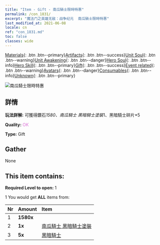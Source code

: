 ```yaml
---
title: "Item - Gift - 南瓜騎士限時特惠"
permalink: /con_1831/
excerpt: "魔法门之英雄无敌：战争纪元  南瓜騎士限時特惠"
last_modified_at: 2021-06-08
locale: cn
ref: "con_1831.md"
toc: false
classes: wide
---
```

 [Materials](/ItemsCN/){: .btn .btn--primary}[Artifacts](/ItemsCN/Artifacts/){: .btn .btn--success}[Unit Soul](/ItemsCN/UnitSoul/){: .btn .btn--warning}[Unit Awakening](/ItemsCN/UnitAwakening/){: .btn .btn--danger}[Hero Soul](/ItemsCN/HeroSoul/){: .btn .btn--info}[Hero Skill](/ItemsCN/HeroSkill/){: .btn .btn--primary}[Gift](/ItemsCN/Gift/){: .btn .btn--success}[Event related](/ItemsCN/Events/){: .btn .btn--warning}[Avatars](/ItemsCN/Avatars/){: .btn .btn--danger}[Consumables](/ItemsCN/Consumables/){: .btn .btn--info}[Unknown](/ItemsCN/Unknown/){: .btn .btn--primary}

 ![南瓜騎士限時特惠](/images/t/i_907453.png)

## 詳情
 **玩法詳解:** 可獲得鑽石*1580、南瓜騎士 黑暗騎士塗裝*1、黑暗騎士碎片*5

 **Quality:** <span style="color: #DA70D6">OK</span>

 **Type:** Gift

## Gather

  None

## This item contains:

 **Required Level to open:** 1

 1 You would get **ALL** items  from:

  | Nr | Amount |     Item    |
  |:---|:-------|:------------|
  | 1 |  **1580x** | <i class="fas fa-gem"/> |  | 
  | 2 |  **1x** | [南瓜騎士 黑暗騎士塗裝](/cn/Items/con_1982/) |  | 
  | 3 |  **5x** | [黑暗騎士](/cn/Items/unt_213/) |  | 
